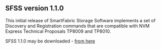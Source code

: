 ## SFSS version 1.1.0

This initial release of SmartFabric Storage Software implements a set of Discovery and Registration commands that are 
compatible with NVM Express Technical Proposals TP8009 and TP8010.

SFSS 1.1.0 may be downloaded - [ from here](https://linux.dell.com/files/astra/) 
